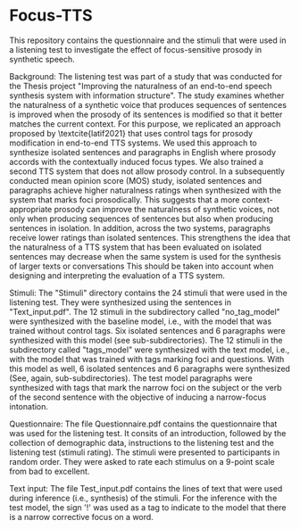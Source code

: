 # Focus-TTS

This repository contains the questionnaire and the stimuli that were used in a listening test to investigate the effect of focus-sensitive prosody in synthetic speech. 

Background:
The listening test was part of a study that was conducted for the Thesis project "Improving the naturalness of an end-to-end speech synthesis system with information structure". The study examines whether the naturalness of a synthetic voice that produces sequences of sentences is improved when the prosody of its sentences is modified so that it better matches the current context. For this purpose, we replicated an approach proposed by \textcite{latif2021} that uses control tags for prosody modification in end-to-end TTS systems. We used this approach to synthesize isolated sentences and paragraphs in English where prosody accords with the contextually induced focus types. We also trained a second TTS system that does not allow prosody control. In a subsequently conducted mean opinion score (MOS) study, isolated sentences and paragraphs achieve higher naturalness ratings when synthesized with the system that marks foci prosodically. This suggests that a more context-appropriate prosody can improve the naturalness of synthetic voices, not only when producing sequences of sentences but also when producing sentences in isolation. In addition, across the two systems, paragraphs receive lower ratings than isolated sentences. This strengthens the idea that the naturalness of a TTS system that has been evaluated on isolated sentences may decrease when the same system is used for the synthesis of larger texts or conversations This should be taken into account when designing and interpreting the evaluation of a TTS system.

Stimuli:
The "Stimuli" directory contains the 24 stimuli that were used in the listening test. They were synthesized using the sentences in "Text_input.pdf". The 12 stimuli in the subdirectory called "no_tag_model" were synthesized with the baseline model, i.e., with the model that was trained without control tags. Six isolated sentences and 6 paragraphs were synthesized with this model (see sub-subdirectories). The 12 stimuli in the subdirectory called "tags_model" were synthesized with the text model, i.e., with the model that was trained with tags marking foci and questions. With this model as well, 6 isolated sentences and 6 paragraphs were synthesized (See, again, sub-subdirectories). The test model paragraphs were synthesized with tags that mark the narrow foci on the subject or the verb of the second sentence with the objective of inducing a narrow-focus intonation.

Questionnaire:
The file Questionnaire.pdf contains the questionnaire that was used for the listening test. It consits of an introduction, followed by the collection of demographic data, instructions to the listening test and the listening test (stimuli rating). The stimuli were presented to participants in random order. They were asked to rate each stimulus on a 9-point scale from bad to excellent.

Text input:
The file Test_input.pdf contains the lines of text that were used during inference (i.e., synthesis) of the stimuli. For the inference with the test model, the sign '!' was used as a tag to indicate to the model that there is a narrow corrective focus on a word. 
